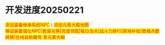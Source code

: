# 开发进度20250221

<mark style="color:red;">添加装备继承系统NPC</mark>\ <mark style="color:red;">添加元素大殿地图</mark>\
<mark style="color:red;">移动装备强化NPC|套装兑换|充值领取|每日泡点|战斗力排行|原地补给|商城点数转换|在线自助踢号 至元素大殿</mark>
